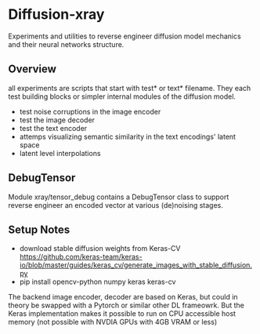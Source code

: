 # Diffusion-xray
Experiments and utilities to reverse engineer diffusion model mechanics and their neural networks structure. 

## Overview
all experiments are scripts that start with test* or text* filename. They each test building blocks or simpler internal modules of the diffusion model.
* test noise corruptions in the image encoder
* test the image decoder
* test the text encoder 
* attemps visualizing semantic similarity in the text encodings' latent space
* latent level interpolations

## DebugTensor
Module xray/tensor_debug contains a DebugTensor class to support reverse engineer an encoded vector at various (de)noising stages.

## Setup Notes
* download stable diffusion weights from Keras-CV https://github.com/keras-team/keras-io/blob/master/guides/keras_cv/generate_images_with_stable_diffusion.py
* pip install opencv-python numpy keras keras-cv

The backend image encoder, decoder are based on Keras, but could in theory be swapped with a Pytorch or similar other DL frameowrk. But the Keras implementation makes it possible to run on CPU accessible host memory (not possible with NVDIA GPUs with 4GB VRAM or less)
